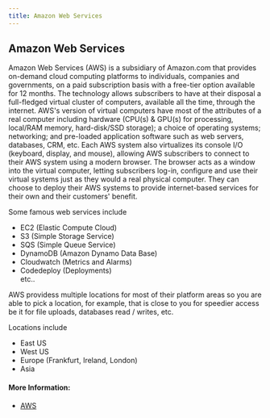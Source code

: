 ```yaml
---
title: Amazon Web Services
---
```

## Amazon Web Services

Amazon Web Services (AWS) is a subsidiary of Amazon.com that provides on-demand cloud computing platforms to individuals, companies and governments, on a paid subscription basis with a free-tier option available for 12 months. The technology allows subscribers to have at their disposal a full-fledged virtual cluster of computers, available all the time, through the internet. AWS's version of virtual computers have most of the attributes of a real computer including hardware (CPU(s) & GPU(s) for processing, local/RAM memory, hard-disk/SSD storage); a choice of operating systems; networking; and pre-loaded application software such as web servers, databases, CRM, etc. Each AWS system also virtualizes its console I/O (keyboard, display, and mouse), allowing AWS subscribers to connect to their AWS system using a modern browser. The browser acts as a window into the virtual computer, letting subscribers log-in, configure and use their virtual systems just as they would a real physical computer. They can choose to deploy their AWS systems to provide internet-based services for their own and their customers' benefit.  

Some famous web services include
* EC2 (Elastic Compute Cloud)
* S3 (Simple Storage Service)
* SQS (Simple Queue Service)
* DynamoDB (Amazon Dynamo Data Base)
* Cloudwatch (Metrics and Alarms)
* Codedeploy (Deployments)  
etc..

AWS providess multiple locations for most of their platform areas so you are able to pick a location, for example, that is close to you for speedier access be it for file uploads, databases read / writes, etc.

Locations include

* East US
* West US
* Europe (Frankfurt, Ireland, London)
* Asia

#### More Information:
<!-- Please add any articles you think might be helpful to read before writing the article -->
* <a href='https://aws.amazon.com/' target='_blank' rel='nofollow'>AWS</a>
